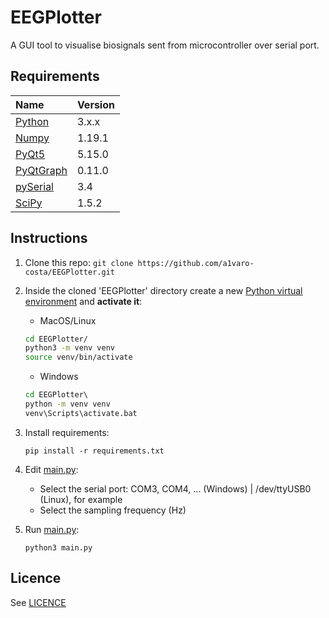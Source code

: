 # EEGPlotter
A GUI tool to visualise biosignals sent from microcontroller over serial port.

## Requirements
| Name                                                        | Version  |
|:------------------------------------------------------------|----------|
| [Python](https://www.python.org/)                           | 3.x.x    |
| [Numpy](https://github.com/numpy/numpy)                     | 1.19.1   |
| [PyQt5](https://riverbankcomputing.com/software/pyqt/intro) | 5.15.0   |
| [PyQtGraph](https://github.com/pyqtgraph/pyqtgraph)         | 0.11.0   |
| [pySerial](https://github.com/pyserial/pyserial)            | 3.4      |
| [SciPy](https://github.com/scipy/scipy)                     | 1.5.2    |

## Instructions
1. Clone this repo:
  `git clone https://github.com/a1varo-costa/EEGPlotter.git`

2. Inside the cloned 'EEGPlotter' directory create a new [Python virtual environment](https://docs.python.org/3/tutorial/venv.html) and **activate it**:
    - MacOS/Linux 
    ```bash
    cd EEGPlotter/
    python3 -m venv venv
    source venv/bin/activate
    ```
    - Windows
    ```cmd
    cd EEGPlotter\
    python -m venv venv
    venv\Scripts\activate.bat
    ```
3. Install requirements:
    ```
    pip install -r requirements.txt
    ```
4. Edit [main.py](./main.py):
    - Select the serial port: COM3, COM4, ... (Windows) | /dev/ttyUSB0 (Linux), for example
    - Select the sampling frequency (Hz)

5. Run [main.py](./main.py):
    ```
    python3 main.py
    ```

## Licence
See [LICENCE](LICENSE)
